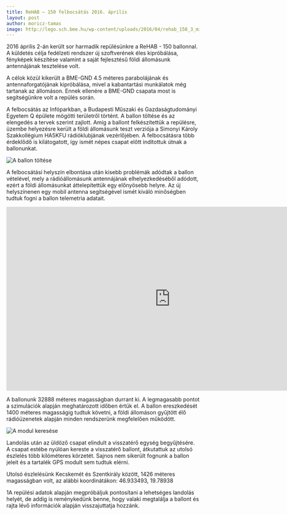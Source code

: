 ```yaml
---
title: ReHAB – 150 felbocsátás 2016. április
layout: post
author: moricz-tamas
image: http://lego.sch.bme.hu/wp-content/uploads/2016/04/rehab_150_3_mission_small.jpg
---
```


2016 április 2-án került sor harmadik repülésünkre a ReHAB - 150 ballonnal. A küldetés célja fedélzeti rendszer új szoftverének éles kipróbálása, fényképek készítése valamint a saját fejlesztésű földi állomásunk antennájának tesztelése volt.

A célok közül kikerült a BME-GND 4.5 méteres parabolájának és antennaforgatójának kipróbálása, mivel a kabantartási munkálatok még tartanak az állomáson. Ennek ellenére a BME-GND csapata most is segítségünkre volt a repülés során.

A felbocsátás az Infóparkban, a Budapesti Műszaki és Gazdaságtudományi Egyetem Q épülete mögötti területről történt. A ballon töltése és az elengedés a tervek szerint zajlott. Amíg a ballont felkészítettük a repülésre, üzembe helyezésre került a földi állomásunk teszt verziója a Simonyi Károly Szakkollégium HA5KFU rádióklubjának vezérlőjében. A felbocsátásra több érdeklődő is kilátogatott, így ismét népes csapat előtt indítottuk útnak a ballonunkat.

![A ballon töltése](http://upra.sch.bme.hu/wp-content/uploads/2016/04/toltes.jpg)

A felbocsátási helyszín elbontása után kisebb problémák adódtak a ballon vételével, mely a rádióállomásunk antennájának elhelyezkedéséből adódott, ezért a földi állomásunkat áttelepítettük egy előnyösebb helyre. Az új helyszínenen egy mobil antenna segítségével ismét kiváló minőségben tudtuk fogni a ballon telemetria adatait.

<iframe width="853" height="480" src="https://www.youtube.com/embed/3p-keMlZqTQ" frameborder="0" allowfullscreen></iframe>

A ballonunk 32888 méteres magasságban durrant ki. A legmagasabb pontot a szimulációk alapján meghatározott időben értük el. A ballon ereszkedését 1400 méteres magasságig tudtuk követni, a földi állomáson gyűjtött élő rádióüzenetek alapján minden rendszerünk megfelelően működött.

![A modul keresése](http://upra.sch.bme.hu/wp-content/uploads/2016/04/kereses.jpg)

Landolás után az üldöző csapat elindult a visszatérő egység begyűjtésére. A csapat estébe nyúlóan kereste a visszatérő ballont, átkutattuk az utolsó észlelés több kilóméteres körzetét. Sajnos nem sikerült fognunk a ballon jeleit és a tartalék GPS modult sem tudtuk elérni.

Utolsó észlelésünk Kecskemét és Szentkirály között, 1426 méteres magasságban volt, az alábbi koordinátákon:
46.933493, 19.78938

1A repülési adatok alapján megpróbáljuk pontosítani a lehetséges landolás helyét, de addig is reménykedünk benne, hogy valaki megtalálja a ballont és rajta lévő információk alapján visszajuttatja hozzánk.

